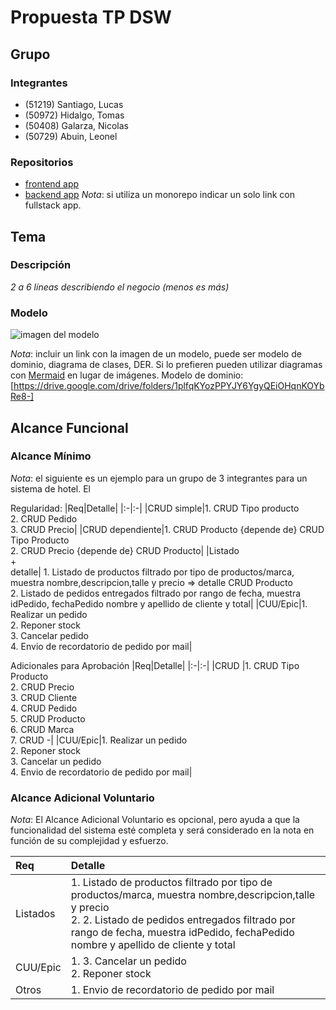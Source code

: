 # Propuesta TP DSW

## Grupo
### Integrantes
* (51219) Santiago, Lucas
* (50972) Hidalgo, Tomas
* (50408) Galarza, Nicolas
* (50729) Abuin, Leonel

### Repositorios
* [frontend app](http://hyperlinkToGihubOrGitlab)
* [backend app]([http://hyperlinkToGihubOrGitlab](https://github.com/leoabuin/proyecto-venta-productos))
*Nota*: si utiliza un monorepo indicar un solo link con fullstack app.

## Tema
### Descripción
*2 a 6 líneas describiendo el negocio (menos es más)*

### Modelo
![imagen del modelo]()

*Nota*: incluir un link con la imagen de un modelo, puede ser modelo de dominio, diagrama de clases, DER. Si lo prefieren pueden utilizar diagramas con [Mermaid](https://mermaid.js.org) en lugar de imágenes.
Modelo de dominio: [https://drive.google.com/drive/folders/1plfqKYozPPYJY6YgyQEiOHqnKOYbRe8-]
## Alcance Funcional 

### Alcance Mínimo

*Nota*: el siguiente es un ejemplo para un grupo de 3 integrantes para un sistema de hotel. El 

Regularidad:
|Req|Detalle|
|:-|:-|
|CRUD simple|1. CRUD Tipo producto<br>2. CRUD Pedido<br>3. CRUD Precio|
|CRUD dependiente|1. CRUD Producto {depende de} CRUD Tipo Producto<br>2. CRUD Precio {depende de} CRUD Producto|
|Listado<br>+<br>detalle| 1. Listado de productos filtrado por tipo de productos/marca, muestra nombre,descripcion,talle y precio => detalle CRUD Producto<br> 2. Listado de pedidos entregados filtrado por rango de fecha, muestra idPedido, fechaPedido nombre y apellido de cliente y total|
|CUU/Epic|1. Realizar un pedido<br>2. Reponer stock<br>3. Cancelar pedido<br>4. Envio de recordatorio de pedido por mail|


Adicionales para Aprobación
|Req|Detalle|
|:-|:-|
|CRUD |1. CRUD Tipo Producto<br>2. CRUD Precio<br>3. CRUD Cliente<br>4. CRUD Pedido<br>5. CRUD Producto<br>6. CRUD Marca<br>7. CRUD -|
|CUU/Epic|1. Realizar un pedido<br>2. Reponer stock<br>3. Cancelar un pedido<br>4. Envio de recordatorio de pedido por mail|


### Alcance Adicional Voluntario

*Nota*: El Alcance Adicional Voluntario es opcional, pero ayuda a que la funcionalidad del sistema esté completa y será considerado en la nota en función de su complejidad y esfuerzo.

|Req|Detalle|
|:-|:-|
|Listados |1. Listado de productos filtrado por tipo de productos/marca, muestra nombre,descripcion,talle y precio <br>2. 2. Listado de pedidos entregados filtrado por rango de fecha, muestra idPedido, fechaPedido nombre y apellido de cliente y total|
|CUU/Epic|1. 3. Cancelar un pedido<br>2. Reponer stock|
|Otros|1. Envio de recordatorio de pedido por mail|

